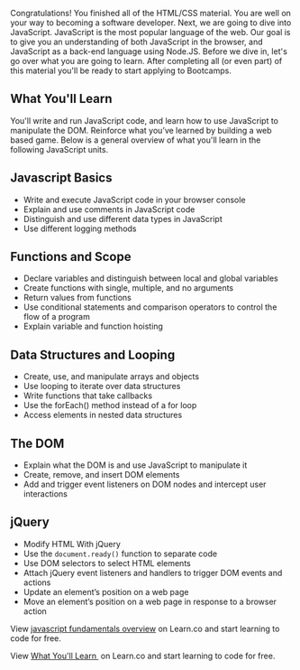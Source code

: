 Congratulations! You finished all of the HTML/CSS material. You are well on your way to becoming a software developer. Next, we are going to dive into JavaScript. JavaScript is the most popular language of the web. Our goal is to give you an understanding of both JavaScript in the browser, and JavaScript as a back-end language using Node.JS. Before we dive in, let's go over what you are going to learn. After completing all (or even part) of this material you'll be ready to start applying to Bootcamps.

## What You'll Learn

 You'll write and run JavaScript code,  and learn how to use JavaScript to manipulate the DOM. Reinforce what you’ve learned by building a  web based game. Below is a general overview of what you'll learn in the following JavaScript units. 

## Javascript Basics
- Write and execute JavaScript code in your browser console
- Explain and use comments in JavaScript code
- Distinguish and use different data types in JavaScript
- Use different logging methods

## Functions and Scope
- Declare variables and distinguish between local and global variables
- Create functions with single, multiple, and no arguments
- Return values from functions
- Use conditional statements and comparison operators to control the flow of a program
- Explain variable and function hoisting 

## Data Structures and Looping
- Create, use, and manipulate arrays and objects
- Use looping to iterate over data structures
- Write functions that take callbacks
- Use the forEach() method instead of a for loop
- Access elements in nested data structures

## The DOM 
- Explain what the DOM is and use JavaScript to manipulate it 
- Create, remove, and insert DOM elements
- Add and trigger event listeners on DOM nodes and intercept user interactions

## jQuery
- Modify HTML With jQuery 
- Use the `document.ready()` function to separate code
- Use DOM selectors to select HTML elements
- Attach jQuery event listeners and handlers to trigger DOM events and actions
- Update an element’s position on a web page
- Move an element’s position on a web page in response to a browser action

<p class='util--hide'>View <a href='https://learn.co/lessons/javascript-fundamentals-overview'>javascript fundamentals overview</a> on Learn.co and start learning to code for free.</p>

<p class='util--hide'>View <a href='https://learn.co/lessons/javascript-fundamentals-overview'>What You'll Learn </a> on Learn.co and start learning to code for free.</p>
